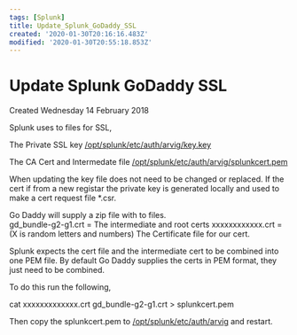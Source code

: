 ```yaml
---
tags: [Splunk]
title: Update_Splunk_GoDaddy_SSL
created: '2020-01-30T20:16:16.483Z'
modified: '2020-01-30T20:55:18.853Z'
---
```


# Update Splunk GoDaddy SSL
Created Wednesday 14 February 2018

Splunk uses to files for SSL,

The Private SSL key
[/opt/splunk/etc/auth/arvig/key.key](file:///opt/splunk/etc/auth/cert/key.key)

The CA Cert and Intermedate file
[/opt/splunk/etc/auth/arvig/splunkcert.pem](file:///opt/splunk/etc/auth/cert/splunkcert.pem)

When updating the key file does not need to be changed or replaced.  If the cert if from a new registar the private key is generated locally and used to make
a cert request file *.csr.  

Go Daddy will supply a zip file with to files.  
gd_bundle-g2-g1.crt = The intermediate and root certs
xxxxxxxxxxxx.crt = (X is random letters and numbers) The Certificate file for our cert.  

Splunk expects the cert file and the intermediate cert to be combined into one PEM file.  By default Go Daddy supplies the certs in PEM format, they just need to be combined. 

To do this run the following, 

cat xxxxxxxxxxxxx.crt gd_bundle-g2-g1.crt > splunkcert.pem

Then copy the splunkcert.pem to [/opt/splunk/etc/auth/arvig](file:///opt/splunk/etc/auth/cert) and restart. 

